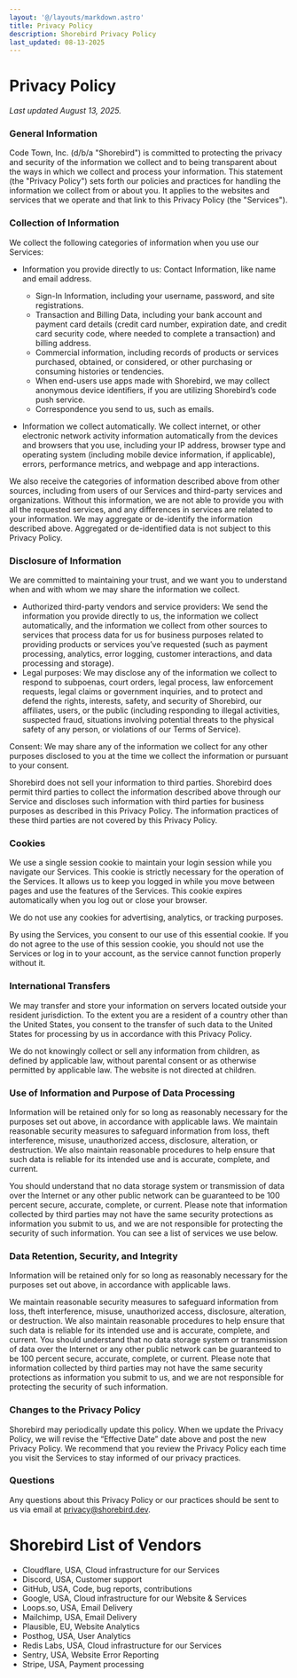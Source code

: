 ```yaml
---
layout: '@/layouts/markdown.astro'
title: Privacy Policy
description: Shorebird Privacy Policy
last_updated: 08-13-2025
---
```


# Privacy Policy

_Last updated August 13, 2025._

### General Information

Code Town, Inc. (d/b/a "Shorebird") is committed to protecting the privacy and
security of the information we collect and to being transparent about the ways
in which we collect and process your information. This statement (the "Privacy
Policy") sets forth our policies and practices for handling the information we
collect from or about you. It applies to the websites and services that we
operate and that link to this Privacy Policy (the "Services").

### Collection of Information

We collect the following categories of information when you use our Services:

- Information you provide directly to us: Contact Information, like name and
  email address.
  - Sign-In Information, including your username, password, and site
    registrations.
  - Transaction and Billing Data, including your bank account and payment card
    details (credit card number, expiration date, and credit card security code,
    where needed to complete a transaction) and billing address.
  - Commercial information, including records of products or services purchased,
    obtained, or considered, or other purchasing or consuming histories or
    tendencies.
  - When end-users use apps made with Shorebird, we may collect anonymous device
    identifiers, if you are utilizing Shorebird’s code push service.
  - Correspondence you send to us, such as emails.

- Information we collect automatically. We collect internet, or other electronic
  network activity information automatically from the devices and browsers that
  you use, including your IP address, browser type and operating system
  (including mobile device information, if applicable), errors, performance
  metrics, and webpage and app interactions.

We also receive the categories of information described above from other
sources, including from users of our Services and third-party services and
organizations. Without this information, we are not able to provide you with all
the requested services, and any differences in services are related to your
information. We may aggregate or de-identify the information described above.
Aggregated or de-identified data is not subject to this Privacy Policy.

### Disclosure of Information

We are committed to maintaining your trust, and we want you to understand when
and with whom we may share the information we collect.

- Authorized third-party vendors and service providers: We send the information
  you provide directly to us, the information we collect automatically, and the
  information we collect from other sources to services that process data for us
  for business purposes related to providing products or services you’ve
  requested (such as payment processing, analytics, error logging, customer
  interactions, and data processing and storage).
- Legal purposes: We may disclose any of the information we collect to respond
  to subpoenas, court orders, legal process, law enforcement requests, legal
  claims or government inquiries, and to protect and defend the rights,
  interests, safety, and security of Shorebird, our affiliates, users, or the
  public (including responding to illegal activities, suspected fraud,
  situations involving potential threats to the physical safety of any person,
  or violations of our Terms of Service).

Consent: We may share any of the information we collect for any other purposes
disclosed to you at the time we collect the information or pursuant to your
consent.

Shorebird does not sell your information to third parties. Shorebird does permit
third parties to collect the information described above through our Service and
discloses such information with third parties for business purposes as described
in this Privacy Policy. The information practices of these third parties are not
covered by this Privacy Policy.

### Cookies

We use a single session cookie to maintain your login session while you navigate
our Services. This cookie is strictly necessary for the operation of the
Services. It allows us to keep you logged in while you move between pages and
use the features of the Services. This cookie expires automatically when you log
out or close your browser.

We do not use any cookies for advertising, analytics, or tracking purposes.

By using the Services, you consent to our use of this essential cookie. If you
do not agree to the use of this session cookie, you should not use the Services
or log in to your account, as the service cannot function properly without it.

### International Transfers

We may transfer and store your information on servers located outside your
resident jurisdiction. To the extent you are a resident of a country other than
the United States, you consent to the transfer of such data to the United States
for processing by us in accordance with this Privacy Policy.

We do not knowingly collect or sell any information from children, as defined by
applicable law, without parental consent or as otherwise permitted by applicable
law. The website is not directed at children.

### Use of Information and Purpose of Data Processing

Information will be retained only for so long as reasonably necessary for the
purposes set out above, in accordance with applicable laws. We maintain
reasonable security measures to safeguard information from loss, theft
interference, misuse, unauthorized access, disclosure, alteration, or
destruction. We also maintain reasonable procedures to help ensure that such
data is reliable for its intended use and is accurate, complete, and current.

You should understand that no data storage system or transmission of data over
the Internet or any other public network can be guaranteed to be 100 percent
secure, accurate, complete, or current. Please note that information collected
by third parties may not have the same security protections as information you
submit to us, and we are not responsible for protecting the security of such
information. You can see a list of services we use below.

### Data Retention, Security, and Integrity

Information will be retained only for so long as reasonably necessary for the
purposes set out above, in accordance with applicable laws.

We maintain reasonable security measures to safeguard information from loss,
theft interference, misuse, unauthorized access, disclosure, alteration, or
destruction. We also maintain reasonable procedures to help ensure that such
data is reliable for its intended use and is accurate, complete, and current.
You should understand that no data storage system or transmission of data over
the Internet or any other public network can be guaranteed to be 100 percent
secure, accurate, complete, or current. Please note that information collected
by third parties may not have the same security protections as information you
submit to us, and we are not responsible for protecting the security of such
information.

### Changes to the Privacy Policy

Shorebird may periodically update this policy. When we update the Privacy
Policy, we will revise the “Effective Date” date above and post the new Privacy
Policy. We recommend that you review the Privacy Policy each time you visit the
Services to stay informed of our privacy practices.

### Questions

Any questions about this Privacy Policy or our practices should be sent to us
via email at privacy@shorebird.dev.

# Shorebird List of Vendors

- Cloudflare, USA, Cloud infrastructure for our Services
- Discord, USA, Customer support
- GitHub, USA, Code, bug reports, contributions
- Google, USA, Cloud infrastructure for our Website & Services
- Loops.so, USA, Email Delivery
- Mailchimp, USA, Email Delivery
- Plausible, EU, Website Analytics
- Posthog, USA, User Analytics
- Redis Labs, USA, Cloud infrastructure for our Services
- Sentry, USA, Website Error Reporting
- Stripe, USA, Payment processing
